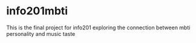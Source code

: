 # info201mbti
This is the final project for info201 exploring the connection between mbti personality and music taste

